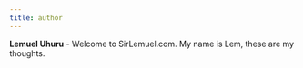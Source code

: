 ```yaml
---
title: author
---
```


**Lemuel Uhuru** - Welcome to SirLemuel.com. My name is Lem, these are my thoughts.